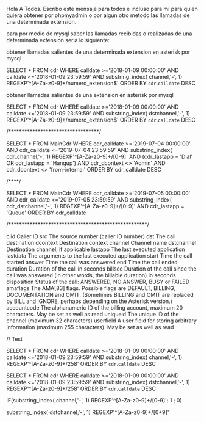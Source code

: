 Hola A Todos. Escribo este mensaje para todos e incluso para mi para quien quiera obtener por phpmyadmin o por algun otro metodo las llamadas de una determinada extension.

para por medio de mysql saber las llamadas recibidas o realizadas de una determinada extension seria lo siguiente:


obtener llamadas salientes de una determinada extension en asterisk por mysql

SELECT * FROM cdr
WHERE calldate >='2018-01-09 00:00:00'
AND calldate <='2018-01-09 23:59:59'
AND substring_index( channel,'-', 1)
REGEXP'^[A-Za-z0-9]+/numero_extension$'
ORDER BY `cdr`.`calldate` DESC


obtener llamadas salientes de una extension en asterisk por mysql

SELECT * FROM cdr
WHERE calldate >='2018-01-09 00:00:00'
AND calldate <='2018-01-09 23:59:59'
AND substring_index( dstchannel,'-', 1)
REGEXP'^[A-Za-z0-9]+/numero_extension$'
ORDER BY `cdr`.`calldate` DESC


/**********************************/

SELECT * FROM MainCdr
WHERE cdr_calldate >='2019-07-04 00:00:00'
AND cdr_calldate <='2019-07-04 23:59:59'
AND substring_index( cdr_channel,'-', 1)
REGEXP'^[A-Za-z0-9]+/[0-9]'
AND (cdr_lastapp = 'Dial' OR cdr_lastapp = 'Hangup')
AND cdr_dcontext <> 'Admin' AND cdr_dcontext <> 'from-internal'
ORDER BY cdr_calldate DESC

/****/

SELECT * FROM MainCdr
WHERE cdr_calldate >='2019-07-05 00:00:00'
AND cdr_calldate <='2019-07-05 23:59:59'
AND substring_index( cdr_dstchannel,'-', 1)
REGEXP'^[A-Za-z0-9]+/[0-9]'
AND cdr_lastapp = 'Queue'
ORDER BY cdr_calldate

/****************************************************/


clid
Caller ID
src
The source number (caller ID number)
dst
The call destination
dcontext
Destination context
channel
Channel name
dstchannel
Destination channel, if applicable
lastapp
The last executed application
lastdata
The arguments to the last executed application
start
Time the call started
answer
Time the call was answered
end
Time the call ended
duration
Duration of the call in seconds
billsec
Duration of the call since the call was answered (in other words, the billable duration) in seconds
disposition
Status of the call: ANSWERED, NO ANSWER, BUSY or FAILED
amaflags
The AMA[83] flags. Possible flags are DEFAULT, BILLING, DOCUMENTATION and OMIT. (Sometimes BILLING and OMIT are replaced by BILL and IGNORE, perhaps depending on the Asterisk version.)
accountcode
The alphanumeric ID of the billing account, maximum 20 characters. May be set as well as read
uniqueid
The unique ID of the channel (maximum 32 characters)
userfield
A user field for storing arbitrary information (maximum 255 characters). May be set as well as read


// Test

SELECT * FROM cdr
WHERE calldate >='2018-01-09 00:00:00'
AND calldate <='2018-01-09 23:59:59'
AND substring_index( channel,'-', 1)
REGEXP'^[A-Za-z0-9]+/258'
ORDER BY `cdr`.`calldate` DESC

SELECT * FROM cdr
WHERE calldate >='2018-01-09 00:00:00'
AND calldate <='2018-01-09 23:59:59'
AND substring_index( dstchannel,'-', 1)
REGEXP'^[A-Za-z0-9]+/258'
ORDER BY `cdr`.`calldate` DESC


IF(substring_index( channel,'-', 1) REGEXP'^[A-Za-z0-9]+/[0-9]'; 1 ; 0)

substring_index( dstchannel,'-', 1) REGEXP'^[A-Za-z0-9]+/[0+9]'
